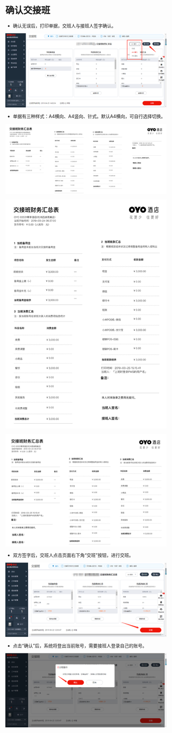 # 确认交接班

* 确认无误后，打印单据，交班人与接班人签字确认。

![](../../../.gitbook/assets/image%20%28684%29.png)

* 单据有三种样式：A4横向、A4竖向、针式。默认A4横向，可自行选择切换。

![](../../../.gitbook/assets/image%20%28410%29.png)



![](../../../.gitbook/assets/image%20%28785%29.png)

![](../../../.gitbook/assets/image%20%28331%29.png)

* 双方签字后，交班人点击页面右下角“交班”按钮，进行交班。

![](../../../.gitbook/assets/image%20%28349%29.png)

* 点击“确认”后，系统将登出当前账号，需要接班人登录自己的账号。

![](../../../.gitbook/assets/image%20%28261%29.png)

